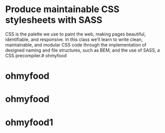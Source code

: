 # Produce maintainable CSS stylesheets with SASS

CSS is the palette we use to paint the web, making pages beautiful, identifiable, and responsive. In this class we’ll learn to write clean, maintainable, and modular CSS code through the implementation of designed naming and file structures, such as BEM, and the use of SASS, a CSS precompiler.# ohmyfood
# ohmyfood
# ohmyfood
# ohmyfood1
